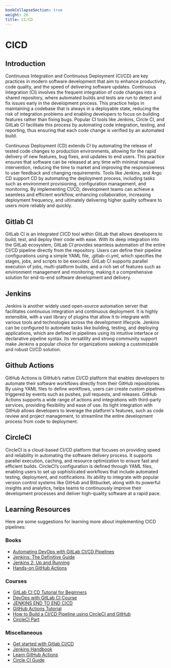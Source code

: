 ```yaml
---
bookCollapseSection: true
weight: 26
title: CI/CD
---
```


# CICD

## Introduction

Continuous Integration and Continuous Deployment (CI/CD) are key practices in modern software 
development that aim to enhance productivity, code quality, 
and the speed of delivering software updates. Continuous Integration 
(CI) involves the frequent integration of code changes into a shared repository, 
where automated builds and tests are run to detect and fix issues early 
in the development process. This practice helps in maintaining a codebase 
that is always in a deployable state, reducing the risk of integration 
problems and enabling developers to focus on building features rather 
than fixing bugs. Popular CI tools like Jenkins, Circle CI, and GitLab CI 
facilitate this process by automating code integration, testing, and reporting, 
thus ensuring that each code change is verified by an automated build.

Continuous Deployment (CD) extends CI by automating the release of tested code 
changes to production environments, allowing for the rapid delivery of new features, 
bug fixes, and updates to end users. This practice ensures that software can be 
released at any time with minimal manual intervention, reducing the time to market 
and improving the responsiveness to user feedback and changing requirements. 
Tools like Jenkins, and Argo CD support CD by automating the deployment process, 
including tasks such as environment provisioning, configuration management, 
and monitoring. By implementing CI/CD, development teams can achieve a seamless 
and efficient workflow, enhancing collaboration, increasing deployment frequency, 
and ultimately delivering higher quality software to users more reliably and quickly.


## Gitlab CI

GitLab CI is an integrated CICD tool within GitLab that allows developers to build, test, 
and deploy their code with ease. With its deep integration into the GitLab ecosystem, 
GitLab CI provides seamless automation of the entire CI/CD pipeline directly from the repository. 
Users can define their pipeline configurations using a simple YAML file, .gitlab-ci.yml, 
which specifies the stages, jobs, and scripts to be executed. 
GitLab CI supports parallel execution of jobs, multi-platform builds, 
and a rich set of features such as environment management and monitoring, 
making it a comprehensive solution for end-to-end software development and delivery.


## Jenkins

Jenkins is another widely used open-source automation server that facilitates 
continuous integration and continuous deployment. 
It is highly extensible, with a vast library of plugins that allow it to integrate 
with various tools and technologies across the development lifecycle. 
Jenkins can be configured to automate tasks like building, testing, and 
deploying applications, which are defined in pipelines using its 
intuitive interface or declarative pipeline syntax. 
Its versatility and strong community support make Jenkins a popular choice for 
organizations seeking a customizable and robust CI/CD solution.


## Github Actions

GitHub Actions is GitHub’s native CI/CD platform that enables developers to automate 
their software workflows directly from their GitHub repositories. 
By using YAML files to define workflows, users can create custom pipelines 
triggered by events such as pushes, pull requests, and releases. 
GitHub Actions supports a wide range of actions and integrations with 
third-party services, providing flexibility and ease of use. Its tight 
integration with GitHub allows developers to leverage the platform's features, 
such as code review and project management, to streamline the entire 
development process from code to deployment.


## CircleCI

CircleCI is a cloud-based CI/CD platform that focuses on providing speed 
and reliability in automating the software delivery process. It supports 
parallel execution, caching, and resource optimization to ensure fast and 
efficient builds. CircleCI’s configuration is defined through YAML files, 
enabling users to set up sophisticated workflows that include automated testing, 
deployment, and notifications. Its ability to integrate with popular version 
control systems like GitHub and Bitbucket, along with its powerful insights 
and analytics, helps teams to continuously improve their development processes 
and deliver high-quality software at a rapid pace.


## Learning Resources

Here are some suggestions for learning more about implementing CICD pipelines:

### Books
- [Automating DevOps with GitLab CI/CD Pipelines](https://www.amazon.ca/Automating-DevOps-GitLab-Pipelines-efficient/dp/1803233001)
- [Jenkins: The Definitive Guide](https://www.amazon.com/Jenkins-Definitive-Continuous-Integration-Masses/dp/1449305350)
- [Jenkins 2: Up and Running](https://www.amazon.com/Jenkins-Deployment-Pipeline-Generation-Automation/dp/1491979593/)
- [Hands-on GitHub Actions](https://www.amazon.com/Hands-GitHub-Actions-Implement-Applications/dp/1484264630)

### Courses
- [GitLab CI CD Tutorial for Beginners](https://www.youtube.com/watch?v=qP8kir2GUgo)
- [DevOps with GitLab CI Course](https://www.youtube.com/watch?v=PGyhBwLyK2U)
- [JENKINS END TO END CICD](https://www.youtube.com/watch?v=JGQI5pkK82w)
- [GitHub Actions Tutorial](https://www.youtube.com/watch?v=R8_veQiYBjI)
- [How to Build a CI/CD Pipeline using CircleCI and GitHub](https://www.youtube.com/watch?v=qegFqum-M9o)
- [CircleCI Part](https://www.youtube.com/watch?v=CB7vnoXI0pE)

### Miscellaneous
- [Get started with Gitlab CI/CD](https://docs.gitlab.com/ee/ci/)
- [Jenkins Handbook](https://www.jenkins.io/doc/book/)
- [Learn GitHub Actions](https://docs.github.com/en/actions/learn-github-actions)
- [Circle CI Guide](https://circleci.com/docs/getting-started/)
